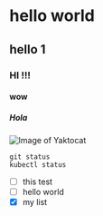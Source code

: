 # hello world
## hello 1
### HI !!!
#### wow 
##### Hola

![Image of Yaktocat](https://octodex.github.com/images/yaktocat.png)

``` 
git status 
kubectl status
```

- [ ] this test
- [ ] hello world
-  [x] my list
